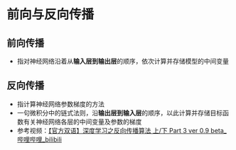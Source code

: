 # 前向与反向传播
## 前向传播
- 指对神经网络沿着从**输入层到输出层**的顺序，依次计算并存储模型的中间变量

## 反向传播
- 指计算神经网络参数梯度的方法
- 一句微积分中的链式法则，沿**输出层到输入层**的顺序，以此计算并存储目标函数有关神经网络各层的中间变量及参数的梯度
- 参考视频：[【官方双语】深度学习之反向传播算法 上/下 Part 3 ver 0.9 beta_哔哩哔哩_bilibili](https://www.bilibili.com/video/BV16x411V7Qg?p=2&spm_id_from=333.880.my_history.page.click&vd_source=104ff9cc1b7010d178a8d3c0d37be81e)


